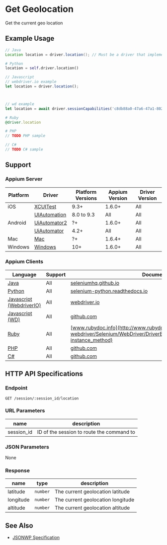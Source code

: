 # Get Geolocation

Get the current geo location

## Example Usage

```java
// Java
Location location = driver.location(); // Must be a driver that implements LocationContext

```

```python
# Python
location = self.driver.location()

```

```javascript
// Javascript
// webdriver.io example
let location = driver.location();



// wd example
let location = await driver.sessionCapabilities('c8db88a0-47a6-47a1-802d-164d746c06aa');

```

```ruby
# Ruby
@driver.location

```

```php
# PHP
// TODO PHP sample

```

```csharp
// C#
// TODO C# sample

```

## Support

### Appium Server

| Platform | Driver                                                   | Platform Versions | Appium Version | Driver Version |
| -------- | -------------------------------------------------------- | ----------------- | -------------- | -------------- |
| iOS      | [XCUITest](/docs/en/drivers/ios-xcuitest.md)             | 9.3+              | 1.6.0+         | All            |
|          | [UIAutomation](/docs/en/drivers/ios-uiautomation.md)     | 8.0 to 9.3        | All            | All            |
| Android  | [UiAutomator2](/docs/en/drivers/android-uiautomator2.md) | ?+                | 1.6.0+         | All            |
|          | [UiAutomator](/docs/en/drivers/android-uiautomator.md)   | 4.2+              | All            | All            |
| Mac      | [Mac](/docs/en/drivers/mac.md)                           | ?+                | 1.6.4+         | All            |
| Windows  | [Windows](/docs/en/drivers/windows.md)                   | 10+               | 1.6.0+         | All            |

### Appium Clients

| Language                                                             | Support | Documentation                                                                                                                                    |
| -------------------------------------------------------------------- | ------- | ------------------------------------------------------------------------------------------------------------------------------------------------ |
| [Java](https://github.com/appium/java-client/releases/latest)        | All     | [seleniumhq.github.io](https://seleniumhq.github.io/selenium/docs/api/java/org/openqa/selenium/html5/LocationContext.html#location--)            |
| [Python](https://github.com/appium/python-client/releases/latest)    | All     | [selenium-python.readthedocs.io](http://selenium-python.readthedocs.io/api.html)                                                                 |
| [Javascript (WebdriverIO)](http://webdriver.io/index.html)           | All     | [webdriver.io](http://webdriver.io/api/protocol/location.html)                                                                                   |
| [Javascript (WD)](https://github.com/admc/wd/releases/latest)        | All     | [github.com](https://github.com/admc/wd/blob/master/lib/commands.js#L393)                                                                        |
| [Ruby](https://github.com/appium/ruby_lib/releases/latest)           | All     | [www.rubydoc.info](http://www.rubydoc.info/gems/selenium-webdriver/Selenium/WebDriver/DriverExtensions/HasLocation#set_location-instance_method) |
| [PHP](https://github.com/appium/php-client/releases/latest)          | All     | [github.com](https://github.com/appium/php-client/)                                                                                              |
| [C#](https://github.com/appium/appium-dotnet-driver/releases/latest) | All     | [github.com](https://github.com/appium/appium-dotnet-driver/)                                                                                    |

## HTTP API Specifications

### Endpoint

`GET /session/:session_id/location`

### URL Parameters

| name       | description                               |
| ---------- | ----------------------------------------- |
| session_id | ID of the session to route the command to |

### JSON Parameters

None

### Response

| name      | type     | description                       |
| --------- | -------- | --------------------------------- |
| latitude  | `number` | The current geolocation latitude  |
| longitude | `number` | The current geolocation longitude |
| altitude  | `number` | The current geolocation altitude  |

## See Also

* [JSONWP Specification](https://github.com/SeleniumHQ/selenium/wiki/JsonWireProtocol#sessionsessionidlocation)